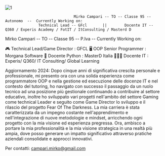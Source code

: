                                    
 ![1](https://user-images.githubusercontent.com/82829377/220737623-9b0d7e89-857a-41ec-a670-4499fda13a3d.png)

                                   
                               


                                   Mirko Campari -- TO -- Classe 95 -- Autonomo  --  Currently Working on:
                   Technical Lead -- GFcl       ||        Docente IT -- Q360 / Experis Academy / FotIT / ItConsulting / Masterd D


Mirko Campari  --  TO  --  Classe 95 -- P.Iva -- Currently Working on:

🎮 Technical Lead/Game Director        : GFCL
🖥️ OOP Senior Programmer                : Morgana Software 
🐍 Docente Python                              : MasterD Italia
🧑🏻‍💼 Docente IT                                      : Experis/ Q360/ IT Consulting/ Global Learning 

Aggiornamento 2024: 
Dopo cinque anni di significativa crescita personale e professionale, mi presento ora 
con una solida esperienza come programmatore OOP e nella gestione ed esecuzione delle docenze IT e nel contesto del tutoring, ho navigato con successo il passaggio da un ruolo tecnico ad una posizione più gestionale continuando a contribuire al settore educativo, inoltre ho sviluppato vari progetti nell'ambito del settore Gaming come technical Leader e seguito come Game Director lo sviluppo e il rilascio del progetto Fear Of The Darkness. 
La mia carriera è stata caratterizzata da un impegno costante nell'apprendimento e nell'integrazione di nuove metodologie e mindset, arricchendo ogni progetto con la mia visione ed esperienza pregressa. 
Ora, ambisco a portare la mia professionalità e la mia visione strategica in una realtà più ampia, dove posso generare un impatto significativo attraverso pratiche aziendali consolidate e approcci innovativi.

Per contatti:  campari.mirko@gmail.com



